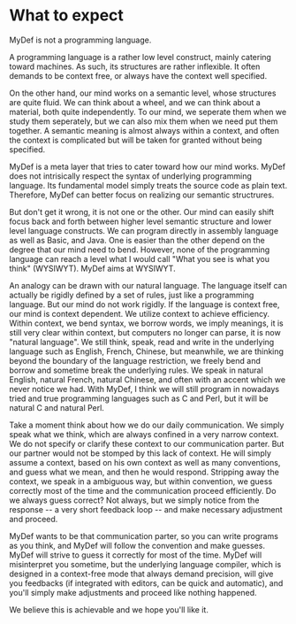 # What to expect

MyDef is not a programming language. 

A programming language is a rather low level construct, mainly catering toward machines. As such, its structures are rather inflexible. It often demands to be context free, or always have the context well specified.

On the other hand, our mind works on a semantic level, whose structures are quite fluid. We can think about a wheel, and we can think about a material, both quite independently. To our mind, we seperate them when we study them seperately, but we can also mix them when we need put them together. A semantic meaning is almost always within a context, and often the context is complicated but will be taken for granted without being specified.

MyDef is a meta layer that tries to cater toward how our mind works. MyDef does not intrisically respect the syntax of underlying programming language. Its fundamental model simply treats the source code as plain text. Therefore, MyDef can better focus on realizing our semantic structrures.

But don't get it wrong, it is not one or the other. Our mind can easily shift focus back and forth between higher level semantic structure and lower level language constructs. We can program directly in assembly language as well as Basic, and Java. One is easier than the other depend on the degree that our mind need to bend. However, none of the programming language can reach a level what I would call "What you see is what you think" (WYSIWYT). MyDef aims at WYSIWYT.

An analogy can be drawn with our natural language. The language itself can actually be rigidly defined by a set of rules, just like a programming language. But our mind do not work rigidly. If the language is context free, our mind is context dependent. We utilize context to achieve efficiency. Within context, we bend syntax, we borrow words, we imply meanings, it is still very clear within context, but computers no longer can parse, it is now "natural language". We still think, speak, read and write in the underlying language such as English, French, Chinese, but meanwhile, we are thinking beyond the boundary of the language restriction, we freely bend and borrow and sometime break the underlying rules. We speak in natural English, natural French, natural Chinese, and often with an accent which we never notice we had. With MyDef, I think we will still program in nowadays tried and true programming languages such as C and Perl, but it will be natural C and natural Perl.

Take a moment think about how we do our daily communication. We simply speak what we think, which are always confined in a very narrow context. We do not specify or clarify these context to our communication parter. But our partner would not be stomped by this lack of context. He will simply assume a context, based on his own context as well as many conventions, and guess what we mean, and then he would respond. Stripping away the context, we speak in a ambiguous way, but within convention, we guess correctly most of the time and the communication proceed efficiently. Do we always guess correct? Not always, but we simply notice from the response -- a very short feedback loop -- and make necessary adjustment and proceed. 

MyDef wants to be that communication parter, so you can write programs as you think, and MyDef will follow the convention and make guesses. MyDef will strive to guess it correctly for most of the time. MyDef will misinterpret you sometime, but the underlying language compiler, which is designed in a context-free mode that always demand precision, will give you feedbacks (if integrated with editors, can be quick and automatic), and you'll simply make adjustments and proceed like nothing happened. 

We believe this is achievable and we hope you'll like it.





